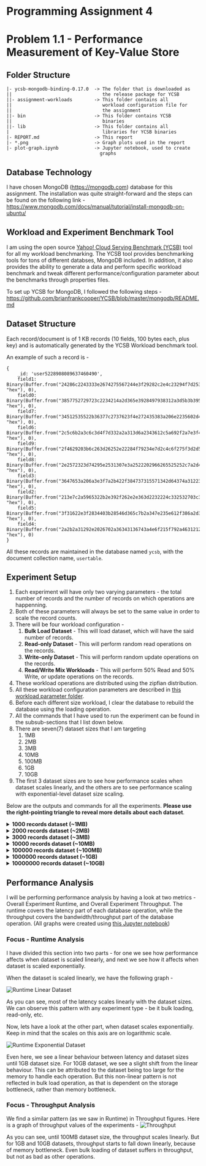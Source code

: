 # Programming Assignment 4
# Problem 1.1 - Performance Measurement of Key-Value Store

## Folder Structure
```
|- ycsb-mongodb-binding-0.17.0  -> The folder that is downloaded as 
||                                 the release package for YCSB
||- assignment-workloads        -> This folder contains all 
||                                 workload configuration file for 
||                                 the assignment
||- bin                         -> This folder contains YCSB 
||                                 binaries
||- lib                         -> This folder contains all      
|                                  libraries for YCSB binaries
|- REPORT.md                    -> This report
|- *.png                        -> Graph plots used in the report
|- plot-graph.ipynb             -> Jupyter notebook, used to create 
                                  graphs
```

## Database Technology

I have chosen MongoDB (https://mongodb.com) database for this assignment. The installation was quite straight-forward and the steps can be found on the following link - https://www.mongodb.com/docs/manual/tutorial/install-mongodb-on-ubuntu/

## Workload and Experiment Benchmark Tool

I am using the open source [Yahoo! Cloud Serving Benchmark (YCSB)](https://ycsb.site) tool for all my workload benchmarking. The YCSB tool provides benchmarking tools for tons of different databses, MongoDB included. In addition, it also provides the ability to generate a data and perform specific workload benchmark and tweak different performance/configuration parameter about the benchmarks through properties files.

To set up YCSB for MongoDB, I followed the following steps - https://github.com/brianfrankcooper/YCSB/blob/master/mongodb/README.md

## Dataset Structure
Each record/document is of 1 KB records (10 fields, 100 bytes each, plus key) and is automatically generated by the YCSB Workload benchmark tool.

An example of such a record is -
```
{
    _id: 'user5228908089637460490',
    field1: Binary(Buffer.from("24286c2243333e2674275567244e3f29282c2e4c23294f7d25392c392f2423483531562b353566223070283f36392b3e38567d3b367c322c2c215b653d252c2035282c29762b506b2a412f384375354d2d203e7c3d3c7a3a5c213e563724303a333c7222", "hex"), 0),
    field0: Binary(Buffer.from("3857752729723c2234214a2d365e3928497938312a3d5b3b395e612e373e3e5c3325256a254f33283f3c3f4d733b3976283a3c253778354b633e247226232e29572d36377a234433345039295e2534426f3323682b58733e4e313c3c3634246a274d652f", "hex"), 0),
    field7: Binary(Buffer.from("34512535522b36377c2737623f4e272435383a206e2235602d4033384d272a5637203e343d40212c5721383f7a2e497f364c313c56312a487922203c3c4b312c4f39394e3f305123214d6f3f3e303b523530433b354c3339502d3f352c344239205c6f2a", "hex"), 0),
    field6: Binary(Buffer.from("2c5c6b2a3c6c3d4f7d332a2a313d6a2343612c5a692f2a7e3f4d292059352f312a304a373f4d6b2a5d2f2c3b7637482535497732277a3a492b2c416b2f533b2d4f372a5367363f7c393422383f703b323c285a792d3c7e3f406b39266c2247793b376e37", "hex"), 0),
    field9: Binary(Buffer.from("2f4629203b6c263d26252e22284f79234e7d2c4c6f275f3d2d5027242b7c325935355f25224f2d31582f2e4a653f552727482d2c23643c5a37312b362c52212d3f342d4329254137213620312e30262b2c31396c385b6b274e272c492d3854392932642b", "hex"), 0),
    field8: Binary(Buffer.from("2e2572323d74295e2531307e3a2522202966265525252c7a2d407f2359233634362944732c2b2a24223a3c297e2e56612259693b286c31463b352f6e2d287232217436413f21277e39322c21446b213338315a7b2144732e353e3928683b38263b382a2d", "hex"), 0),
    field3: Binary(Buffer.from("3647653a206a3e3f7a2b422f384737315571342d64374a31223d38355c2f34587726402d36403929512b204175275c753547672f572325326233252e2b373c3530323d567f2b56753f472f3d5c332039282129303c40332832382d38662a50672955793e", "hex"), 0),
    field2: Binary(Buffer.from("213e7c2a5965322b2e392f262e2e363d2232224c332532703c35242c29703b4d3539476b26487f322b3a313522244c21223f743e3566284379225873304f732f42672238702f5a653e577f2e5e23244d753e5b672f32603e452b373b222036662a46372c", "hex"), 0),
    field5: Binary(Buffer.from("3f31622e3f2834403b28546d365c7b2a347e235e612f386a2d353429582d3d357e235363284f7b2f3d3a2f212c2153693225262c527f3023243d4c7d285d27283d26363d6a374979315a672f2d6c3223603e4a27354a672e442f20542128442b3e212a31", "hex"), 0),
    field4: Binary(Buffer.from("2a2b2a31292e2026702a36343136743a4e6f215f792a463121282235572934473920503920467b262d3e3f247c37592b3551372823303b2a74333260325c212434222029762f376c21513f2d5b33384727242f602357673e2c203f392e2c3d2c3c3a662f", "hex"), 0)
}
```
All these records are maintained in the database named `ycsb`, with the document collection name, `usertable`.

## Experiment Setup
1. Each experiment will have only two varying parameters - the total number of records and the number of records on which operations are happenning.
2. Both of these parameters will always be set to the same value in order to scale the record counts.
3. There will be four workload configuration -
   1. **Bulk Load Dataset** - This will load dataset, which will have the said number of records.
   2. **Read-only Dataset** - This will perform random read operations on the records.
   3. **Write-only Dataset** - This will perform random update operations on the records.
   4. **Read/Write Mix Workloads** - This will perform 50% Read and 50% Write, or update operations on the records.
4. These workload operations are distributed using the zipfian distribution.
5. All these workload configuration parameters are described in [this workload parameter folder](ycsb-mongodb-binding-0.17.0/assignment-workloads/).
6. Before each different size workload, I clear the database to rebuild the database using the loading operation.
7. All the commands that I have used to run the experiment can be found in the subsub-sections that I list down below.
8. There are seven(7) dataset sizes that I am targeting
   1. 1MB
   2. 2MB
   3. 3MB
   4. 10MB
   5. 100MB
   6. 1GB
   7. 10GB
9. The first 3 dataset sizes are to see how performance scales when dataset scales linearly, and the others are to see performance scaling with exponential-level dataset size scaling.

Below are the outputs and commands for all the experiments. **Please use the right-pointing triangle to reveal more details about each dataset**.

<details>
<summary><b> 1000 records dataset (~1MB) </b></summary>

1. Load Dataset
```
❯ ./bin/ycsb load mongodb -s -P assignment-workloads/load-workload -p recordcount=1000
...
YCSB Client 0.17.0

Loading workload...
Starting test.
2022-10-20 23:22:10:502 0 sec: 0 operations; est completion in 0 second 
mongo client connection created with mongodb://localhost:27017/ycsb?w=1
...
[OVERALL], RunTime(ms), 1211
[OVERALL], Throughput(ops/sec), 825.7638315441784
...
[INSERT], Operations, 1000
[INSERT], AverageLatency(us), 695.263
[INSERT], MinLatency(us), 152
[INSERT], MaxLatency(us), 73983
[INSERT], 95thPercentileLatency(us), 1318
[INSERT], 99thPercentileLatency(us), 1963
[INSERT], Return=OK, 1000
```
2. Read-Only Dataset
```
❯ ./bin/ycsb run mongodb -s -P assignment-workloads/read-only-workload -p recordcount=1000
...
YCSB Client 0.17.0

Loading workload...
Starting test.
2022-10-20 23:48:16:047 0 sec: 0 operations; est completion in 0 second 
mongo client connection created with mongodb://localhost:27017/ycsb?w=1
...
[OVERALL], RunTime(ms), 1370
[OVERALL], Throughput(ops/sec), 729.92700729927
...
[READ], Operations, 1000
[READ], AverageLatency(us), 826.64
[READ], MinLatency(us), 161
[READ], MaxLatency(us), 64447
[READ], 95thPercentileLatency(us), 1530
[READ], 99thPercentileLatency(us), 2617
[READ], Return=OK, 1000
...
```
3. Write-Only (Update-Only) Dataset
```
❯ ./bin/ycsb run mongodb -s -P assignment-workloads/write-only-workload -p recordcount=1000
...
YCSB Client 0.17.0

Loading workload...
Starting test.
2022-10-21 00:11:08:834 0 sec: 0 operations; est completion in 0 second 
mongo client connection created with mongodb://localhost:27017/ycsb?w=1
...
[OVERALL], RunTime(ms), 1568
[OVERALL], Throughput(ops/sec), 637.7551020408164
...
[UPDATE], Operations, 1000
[UPDATE], AverageLatency(us), 958.0
[UPDATE], MinLatency(us), 178
[UPDATE], MaxLatency(us), 65663
[UPDATE], 95thPercentileLatency(us), 2211
[UPDATE], 99thPercentileLatency(us), 3505
[UPDATE], Return=OK, 1000
```
4. Read-Write Mixed Workload
```
❯ ./bin/ycsb run mongodb -s -P assignment-workloads/read-write-workload -p recordcount=1000
...
YCSB Client 0.17.0

Loading workload...
Starting test.
2022-10-21 00:18:18:714 0 sec: 0 operations; est completion in 0 second 
mongo client connection created with mongodb://localhost:27017/ycsb?w=1
...
[OVERALL], RunTime(ms), 1532
[OVERALL], Throughput(ops/sec), 652.7415143603133
...
[READ], Operations, 496
[READ], AverageLatency(us), 920.4092741935484
[READ], MinLatency(us), 194
[READ], MaxLatency(us), 13647
[READ], 95thPercentileLatency(us), 2189
[READ], 99thPercentileLatency(us), 3841
[READ], Return=OK, 496
...
[UPDATE], Operations, 504
[UPDATE], AverageLatency(us), 1020.0555555555555
[UPDATE], MinLatency(us), 206
[UPDATE], MaxLatency(us), 60959
[UPDATE], 95thPercentileLatency(us), 2343
[UPDATE], 99thPercentileLatency(us), 3543
[UPDATE], Return=OK, 504
```
</details>

<details>
<summary><b> 2000 records dataset (~2MB) </b></summary>

1. Load Dataset
```
❯ ./bin/ycsb load mongodb -s -P assignment-workloads/load-workload -p recordcount=2000 -p operationcount=2000
...
YCSB Client 0.17.0

Loading workload...
Starting test.
2022-10-21 00:44:00:341 0 sec: 0 operations; est completion in 0 second 
mongo client connection created with mongodb://localhost:27017/ycsb?w=1
...
[OVERALL], RunTime(ms), 1592
[OVERALL], Throughput(ops/sec), 1256.2814070351758
...
[INSERT], Operations, 2000
[INSERT], AverageLatency(us), 532.461
[INSERT], MinLatency(us), 146
[INSERT], MaxLatency(us), 73663
[INSERT], 95thPercentileLatency(us), 1051
[INSERT], 99thPercentileLatency(us), 1644
[INSERT], Return=OK, 2000
```
2. Read-Only Dataset
```
❯ ./bin/ycsb run mongodb -s -P assignment-workloads/read-only-workload -p recordcount=2000 -p operationcount=2000
YCSB Client 0.17.0

Loading workload...
Starting test.
2022-10-21 00:44:56:254 0 sec: 0 operations; est completion in 0 second 
mongo client connection created with mongodb://localhost:27017/ycsb?w=1
...
[OVERALL], RunTime(ms), 1686
[OVERALL], Throughput(ops/sec), 1186.2396204033214
...
[READ], Operations, 2000
[READ], AverageLatency(us), 585.2645
[READ], MinLatency(us), 151
[READ], MaxLatency(us), 61663
[READ], 95thPercentileLatency(us), 1176
[READ], 99thPercentileLatency(us), 1731
[READ], Return=OK, 2000
...
```
3. Write-only (Update-only) Dataset
```
❯ ./bin/ycsb run mongodb -s -P assignment-workloads/write-only-workload -p recordcount=2000 -p operationcount=2000
...
YCSB Client 0.17.0

Loading workload...
Starting test.
2022-10-21 08:55:19:868 0 sec: 0 operations; est completion in 0 second 
mongo client connection created with mongodb://localhost:27017/ycsb?w=1
...
[OVERALL], RunTime(ms), 1668
[OVERALL], Throughput(ops/sec), 1199.0407673860911
...
[UPDATE], Operations, 2000
[UPDATE], AverageLatency(us), 592.7745
[UPDATE], MinLatency(us), 166
[UPDATE], MaxLatency(us), 61919
[UPDATE], 95thPercentileLatency(us), 1136
[UPDATE], 99thPercentileLatency(us), 1523
[UPDATE], Return=OK, 2000
```
4. Read-Write Mixed Dataset
```
❯ ./bin/ycsb run mongodb -s -P assignment-workloads/read-write-workload -p recordcount=2000 -p operationcount=2000
...
YCSB Client 0.17.0

Loading workload...
Starting test.
2022-10-21 08:56:24:723 0 sec: 0 operations; est completion in 0 second 
mongo client connection created with mongodb://localhost:27017/ycsb?w=1
...
[OVERALL], RunTime(ms), 1727
[OVERALL], Throughput(ops/sec), 1158.0775911986102
...
[READ], Operations, 998
[READ], AverageLatency(us), 597.7354709418838
[READ], MinLatency(us), 156
[READ], MaxLatency(us), 9847
[READ], 95thPercentileLatency(us), 1194
[READ], 99thPercentileLatency(us), 1744
[READ], Return=OK, 998
...
[UPDATE], Operations, 1002
[UPDATE], AverageLatency(us), 653.4690618762475
[UPDATE], MinLatency(us), 169
[UPDATE], MaxLatency(us), 56543
[UPDATE], 95thPercentileLatency(us), 1136
[UPDATE], 99thPercentileLatency(us), 1607
[UPDATE], Return=OK, 1002
```
</details>

<details>
<summary><b> 3000 records dataset (~3MB) </b></summary>

1. Load Dataset
```
❯ ./bin/ycsb load mongodb -s -P assignment-workloads/load-workload -p recordcount=3000 -p operationcount=3000
...
YCSB Client 0.17.0

Loading workload...
Starting test.
2022-10-21 08:58:30:905 0 sec: 0 operations; est completion in 0 second 
mongo client connection created with mongodb://localhost:27017/ycsb?w=1
...
[OVERALL], RunTime(ms), 1776
[OVERALL], Throughput(ops/sec), 1689.1891891891892
...
[INSERT], Operations, 3000
[INSERT], AverageLatency(us), 416.44233333333335
[INSERT], MinLatency(us), 145
[INSERT], MaxLatency(us), 73151
[INSERT], 95thPercentileLatency(us), 825
[INSERT], 99thPercentileLatency(us), 1244
[INSERT], Return=OK, 3000
```
2. Read-Only Dataset
```
❯ ./bin/ycsb run mongodb -s -P assignment-workloads/read-only-workload -p recordcount=3000 -p operationcount=3000
...
YCSB Client 0.17.0

Loading workload...
Starting test.
2022-10-21 09:01:21:175 0 sec: 0 operations; est completion in 0 second 
mongo client connection created with mongodb://localhost:27017/ycsb?w=1
...
[OVERALL], RunTime(ms), 1913
[OVERALL], Throughput(ops/sec), 1568.2174594877156
...
[READ], Operations, 3000
[READ], AverageLatency(us), 479.317
[READ], MinLatency(us), 147
[READ], MaxLatency(us), 63903
[READ], 95thPercentileLatency(us), 941
[READ], 99thPercentileLatency(us), 1380
[READ], Return=OK, 3000
...
```
3. Write-only (Update-only) Dataset
```
❯ ./bin/ycsb run mongodb -s -P assignment-workloads/write-only-workload -p recordcount=3000 -p operationcount=3000
...
YCSB Client 0.17.0

Loading workload...
Starting test.
2022-10-21 09:03:18:322 0 sec: 0 operations; est completion in 0 second 
mongo client connection created with mongodb://localhost:27017/ycsb?w=1
...
[OVERALL], RunTime(ms), 2027
[OVERALL], Throughput(ops/sec), 1480.0197335964478
...
[UPDATE], Operations, 3000
[UPDATE], AverageLatency(us), 509.8156666666667
[UPDATE], MinLatency(us), 164
[UPDATE], MaxLatency(us), 60511
[UPDATE], 95thPercentileLatency(us), 1002
[UPDATE], 99thPercentileLatency(us), 1395
[UPDATE], Return=OK, 3000
```
4. Read-Write Mixed Dataset
```
❯ ./bin/ycsb run mongodb -s -P assignment-workloads/read-write-workload -p recordcount=3000 -p operationcount=3000
...
YCSB Client 0.17.0

Loading workload...
Starting test.
2022-10-21 09:03:48:741 0 sec: 0 operations; est completion in 0 second 
mongo client connection created with mongodb://localhost:27017/ycsb?w=1
...
[OVERALL], RunTime(ms), 2312
[OVERALL], Throughput(ops/sec), 1297.5778546712802
...
[READ], Operations, 1487
[READ], AverageLatency(us), 578.0316072629455
[READ], MinLatency(us), 151
[READ], MaxLatency(us), 9215
[READ], 95thPercentileLatency(us), 1072
[READ], 99thPercentileLatency(us), 1480
[READ], Return=OK, 1487
...
[UPDATE], Operations, 1513
[UPDATE], AverageLatency(us), 625.8565763384005
[UPDATE], MinLatency(us), 163
[UPDATE], MaxLatency(us), 58399
[UPDATE], 95thPercentileLatency(us), 1107
[UPDATE], 99thPercentileLatency(us), 1524
[UPDATE], Return=OK, 1513
```
</details>

<details>
<summary><b> 10000 records dataset (~10MB) </b></summary>

1. Load Dataset
```
❯ ./bin/ycsb load mongodb -s -P assignment-workloads/load-workload -p recordcount=10000 -p operationcount=10000
...
YCSB Client 0.17.0

Loading workload...
Starting test.
2022-10-21 12:58:16:699 0 sec: 0 operations; est completion in 0 second 
mongo client connection created with mongodb://localhost:27017/ycsb?w=1
DBWrapper: report latency for each error is false and specific error codes to track for latency are: []
...
[OVERALL], RunTime(ms), 3604
[OVERALL], Throughput(ops/sec), 2774.694783573807
...
[INSERT], Operations, 10000
[INSERT], AverageLatency(us), 303.8574
[INSERT], MinLatency(us), 121
[INSERT], MaxLatency(us), 79999
[INSERT], 95thPercentileLatency(us), 604
[INSERT], 99thPercentileLatency(us), 948
[INSERT], Return=OK, 10000
```
2. Read-Only Dataset
```
❯ ./bin/ycsb run mongodb -s -P assignment-workloads/read-only-workload -p recordcount=10000 -p operationcount=10000
...
YCSB Client 0.17.0

Loading workload...
Starting test.
2022-10-21 13:00:16:413 0 sec: 0 operations; est completion in 0 second 
mongo client connection created with mongodb://localhost:27017/ycsb?w=1
...
[OVERALL], RunTime(ms), 3888
[OVERALL], Throughput(ops/sec), 2572.01646090535
...
[READ], Operations, 10000
[READ], AverageLatency(us), 331.8481
[READ], MinLatency(us), 117
[READ], MaxLatency(us), 60543
[READ], 95thPercentileLatency(us), 696
[READ], 99thPercentileLatency(us), 1033
[READ], Return=OK, 10000
...
```
3. Write-only (Update-only) Dataset
```
❯ ./bin/ycsb run mongodb -s -P assignment-workloads/write-only-workload -p recordcount=10000 -p operationcount=10000
...
YCSB Client 0.17.0

Loading workload...
Starting test.
2022-10-21 13:02:07:420 0 sec: 0 operations; est completion in 0 second 
mongo client connection created with mongodb://localhost:27017/ycsb?w=1
...
[OVERALL], RunTime(ms), 4486
[OVERALL], Throughput(ops/sec), 2229.157378510923
...
[UPDATE], Operations, 10000
[UPDATE], AverageLatency(us), 387.5534
[UPDATE], MinLatency(us), 136
[UPDATE], MaxLatency(us), 57599
[UPDATE], 95thPercentileLatency(us), 722
[UPDATE], 99thPercentileLatency(us), 1025
[UPDATE], Return=OK, 10000
```
4. Read-Write Mixed Dataset
```
❯ ./bin/ycsb run mongodb -s -P assignment-workloads/read-write-workload -p recordcount=10000 -p operationcount=10000
...
YCSB Client 0.17.0

Loading workload...
Starting test.
2022-10-21 13:02:56:480 0 sec: 0 operations; est completion in 0 second 
mongo client connection created with mongodb://localhost:27017/ycsb?w=1
...
[OVERALL], RunTime(ms), 4526
[OVERALL], Throughput(ops/sec), 2209.456473707468
...
[READ], Operations, 5035
[READ], AverageLatency(us), 374.1527308838133
[READ], MinLatency(us), 123
[READ], MaxLatency(us), 9599
[READ], 95thPercentileLatency(us), 732
[READ], 99thPercentileLatency(us), 1175
[READ], Return=OK, 5035
...
[UPDATE], Operations, 4965
[UPDATE], AverageLatency(us), 414.08580060422963
[UPDATE], MinLatency(us), 140
[UPDATE], MaxLatency(us), 69311
[UPDATE], 95thPercentileLatency(us), 743
[UPDATE], 99thPercentileLatency(us), 1133
[UPDATE], Return=OK, 4965
```
</details>

<details>
<summary><b> 100000 records dataset (~100MB) </b></summary>

1. Load Dataset
```
❯ ./bin/ycsb load mongodb -s -P assignment-workloads/load-workload -p recordcount=100000 -p operationcount=100000
YCSB Client 0.17.0

Loading workload...
Starting test.
2022-10-21 13:04:12:975 0 sec: 0 operations; est completion in 0 second 
mongo client connection created with mongodb://localhost:27017/ycsb?w=1
...
[OVERALL], RunTime(ms), 20342
[OVERALL], Throughput(ops/sec), 4915.937469275391
...
[INSERT], Operations, 100000
[INSERT], AverageLatency(us), 194.81688
[INSERT], MinLatency(us), 109
[INSERT], MaxLatency(us), 71807
[INSERT], 95thPercentileLatency(us), 374
[INSERT], 99thPercentileLatency(us), 580
[INSERT], Return=OK, 100000
```
2. Read-Only Dataset
```
❯ ./bin/ycsb run mongodb -s -P assignment-workloads/read-only-workload -p recordcount=100000 -p operationcount=100000
...
YCSB Client 0.17.0

Loading workload...
Starting test.
2022-10-21 13:05:39:663 0 sec: 0 operations; est completion in 0 second 
mongo client connection created with mongodb://localhost:27017/ycsb?w=1
...
[OVERALL], RunTime(ms), 22122
[OVERALL], Throughput(ops/sec), 4520.386945122503
...
[READ], Operations, 100000
[READ], AverageLatency(us), 212.29259
[READ], MinLatency(us), 108
[READ], MaxLatency(us), 60575
[READ], 95thPercentileLatency(us), 431
[READ], 99thPercentileLatency(us), 673
[READ], Return=OK, 100000
...
```
3. Write-only (Update-only) Dataset
```
❯ ./bin/ycsb run mongodb -s -P assignment-workloads/write-only-workload -p recordcount=100000 -p operationcount=100000
...
YCSB Client 0.17.0

Loading workload...
Starting test.
2022-10-21 13:06:39:780 0 sec: 0 operations; est completion in 0 second 
mongo client connection created with mongodb://localhost:27017/ycsb?w=1
...
[OVERALL], RunTime(ms), 25899
[OVERALL], Throughput(ops/sec), 3861.152940267964
...
[UPDATE], Operations, 100000
[UPDATE], AverageLatency(us), 249.36985
[UPDATE], MinLatency(us), 129
[UPDATE], MaxLatency(us), 58559
[UPDATE], 95thPercentileLatency(us), 453
[UPDATE], 99thPercentileLatency(us), 671
[UPDATE], Return=OK, 100000
```
4. Read-Write Mixed Dataset
```
❯ ./bin/ycsb run mongodb -s -P assignment-workloads/read-write-workload -p recordcount=100000 -p operationcount=100000
...
YCSB Client 0.17.0

Loading workload...
Starting test.
2022-10-21 13:08:10:207 0 sec: 0 operations; est completion in 0 second 
mongo client connection created with mongodb://localhost:27017/ycsb?w=1
...
[OVERALL], RunTime(ms), 27299
[OVERALL], Throughput(ops/sec), 3663.1378438770653
...
[READ], Operations, 49646
[READ], AverageLatency(us), 248.4609636224469
[READ], MinLatency(us), 116
[READ], MaxLatency(us), 10967
[READ], 95thPercentileLatency(us), 451
[READ], 99thPercentileLatency(us), 693
[READ], Return=OK, 49646
...
[UPDATE], Operations, 50354
[UPDATE], AverageLatency(us), 277.31485085593994
[UPDATE], MinLatency(us), 129
[UPDATE], MaxLatency(us), 59743
[UPDATE], 95thPercentileLatency(us), 488
[UPDATE], 99thPercentileLatency(us), 731
[UPDATE], Return=OK, 50354
```
</details>

<details>
<summary><b> 1000000 records dataset (~1GB) </b></summary>

1. Load Dataset
```
❯ ./bin/ycsb load mongodb -s -P assignment-workloads/load-workload -p recordcount=1000000 -p operationcount=1000000
...
YCSB Client 0.17.0

Loading workload...
Starting test.
2022-10-21 13:11:50:798 0 sec: 0 operations; est completion in 0 second 
mongo client connection created with mongodb://localhost:27017/ycsb?w=1
... 
[OVERALL], RunTime(ms), 200962
[OVERALL], Throughput(ops/sec), 4976.065126740379
...
[INSERT], Operations, 1000000
[INSERT], AverageLatency(us), 197.261369
[INSERT], MinLatency(us), 107
[INSERT], MaxLatency(us), 83775
[INSERT], 95thPercentileLatency(us), 372
[INSERT], 99thPercentileLatency(us), 534
[INSERT], Return=OK, 1000000
```
2. Read-Only Dataset
```
❯ ./bin/ycsb run mongodb -s -P assignment-workloads/read-only-workload -p recordcount=1000000 -p operationcount=1000000
...
YCSB Client 0.17.0

Loading workload...
Starting test.
2022-10-21 13:29:01:692 0 sec: 0 operations; est completion in 0 second 
mongo client connection created with mongodb://localhost:27017/ycsb?w=1
...
[OVERALL], RunTime(ms), 203949
[OVERALL], Throughput(ops/sec), 4903.186580958965
...
[READ], Operations, 1000000
[READ], AverageLatency(us), 200.261454
[READ], MinLatency(us), 107
[READ], MaxLatency(us), 59231
[READ], 95thPercentileLatency(us), 370
[READ], 99thPercentileLatency(us), 552
[READ], Return=OK, 1000000
...
```
3. Write-only (Update-only) Dataset
```
❯ ./bin/ycsb run mongodb -s -P assignment-workloads/write-only-workload -p recordcount=1000000 -p operationcount=1000000
...
YCSB Client 0.17.0

Loading workload...
Starting test.
2022-10-21 13:39:45:725 0 sec: 0 operations; est completion in 0 second 
mongo client connection created with mongodb://localhost:27017/ycsb?w=1
...
[OVERALL], RunTime(ms), 248519
[OVERALL], Throughput(ops/sec), 4023.837211641766
...
[UPDATE], Operations, 1000000
[UPDATE], AverageLatency(us), 244.286818
[UPDATE], MinLatency(us), 127
[UPDATE], MaxLatency(us), 56447
[UPDATE], 95thPercentileLatency(us), 423
[UPDATE], 99thPercentileLatency(us), 586
[UPDATE], Return=OK, 1000000
```
4. Read-Write Mixed Dataset
```
❯ ./bin/ycsb run mongodb -s -P assignment-workloads/read-write-workload -p recordcount=1000000 -p operationcount=1000000
...
YCSB Client 0.17.0

Loading workload...
Starting test.
2022-10-21 13:45:01:625 0 sec: 0 operations; est completion in 0 second 
mongo client connection created with mongodb://localhost:27017/ycsb?w=1
...
[OVERALL], RunTime(ms), 253346
[OVERALL], Throughput(ops/sec), 3947.1710624995067
...
[READ], Operations, 500568
[READ], AverageLatency(us), 234.65093453836442
[READ], MinLatency(us), 112
[READ], MaxLatency(us), 54783
[READ], 95thPercentileLatency(us), 401
[READ], 99thPercentileLatency(us), 570
[READ], Return=OK, 500568
...
[UPDATE], Operations, 499432
[UPDATE], AverageLatency(us), 263.14675471335437
[UPDATE], MinLatency(us), 128
[UPDATE], MaxLatency(us), 8407
[UPDATE], 95thPercentileLatency(us), 437
[UPDATE], 99thPercentileLatency(us), 617
[UPDATE], Return=OK, 499432
```
</details>

<details>
<summary><b> 10000000 records dataset (~10GB) </b></summary>

1. Load Dataset
```
❯ ./bin/ycsb load mongodb -s -P assignment-workloads/load-workload -p recordcount=10000000 -p operationcount=10000000
...
YCSB Client 0.17.0

Loading workload...
Starting test.
2022-10-21 13:51:54:529 0 sec: 0 operations; est completion in 0 second 
mongo client connection created with mongodb://localhost:27017/ycsb?w=1
...
[OVERALL], RunTime(ms), 1968504
[OVERALL], Throughput(ops/sec), 5079.999837440006
...
[INSERT], Operations, 10000000
[INSERT], AverageLatency(us), 193.8301929
[INSERT], MinLatency(us), 107
[INSERT], MaxLatency(us), 302079
[INSERT], 95thPercentileLatency(us), 359
[INSERT], 99thPercentileLatency(us), 513
[INSERT], Return=OK, 10000000
```
2. Read-Only Dataset
```
❯ ./bin/ycsb run mongodb -s -P assignment-workloads/read-only-workload -p recordcount=10000000 -p operationcount=10000000
...
YCSB Client 0.17.0

Loading workload...
Starting test.
2022-10-21 14:37:18:362 0 sec: 0 operations; est completion in 0 second 
mongo client connection created with mongodb://localhost:27017/ycsb?w=1
...
[OVERALL], RunTime(ms), 3176793
[OVERALL], Throughput(ops/sec), 3147.8286435408286
...
[READ], Operations, 10000000
[READ], AverageLatency(us), 313.9038684
[READ], MinLatency(us), 107
[READ], MaxLatency(us), 72895
[READ], 95thPercentileLatency(us), 612
[READ], 99thPercentileLatency(us), 749
[READ], Return=OK, 10000000
...
```
3. Write-only (Update-only) Dataset
```
❯ ./bin/ycsb run mongodb -s -P assignment-workloads/write-only-workload -p recordcount=10000000 -p operationcount=10000000
...
YCSB Client 0.17.0

Loading workload...
Starting test.
2022-10-21 15:55:07:405 0 sec: 0 operations; est completion in 0 second 
mongo client connection created with mongodb://localhost:27017/ycsb?w=1
...
[OVERALL], RunTime(ms), 4326840
[OVERALL], Throughput(ops/sec), 2311.1554852964287
...
[UPDATE], AverageLatency(us), 428.107673
[UPDATE], MinLatency(us), 128
[UPDATE], MaxLatency(us), 87551
[UPDATE], 95thPercentileLatency(us), 746
[UPDATE], 99thPercentileLatency(us), 1231
[UPDATE], Return=OK, 10000000
```
4. Read-Write Mixed Dataset
```
❯ ./bin/ycsb run mongodb -s -P assignment-workloads/read-write-workload -p recordcount=10000000 -p operationcount=10000000
...
YCSB Client 0.17.0

Loading workload...
Starting test.
2022-10-21 19:23:33:425 0 sec: 0 operations; est completion in 0 second 
mongo client connection created with mongodb://localhost:27017/ycsb?w=1
...
[OVERALL], RunTime(ms), 4174540
[OVERALL], Throughput(ops/sec), 2395.473513249364
...
[READ], Operations, 5000998
[READ], AverageLatency(us), 393.37873300489224
[READ], MinLatency(us), 111
[READ], MaxLatency(us), 62719
[READ], 95thPercentileLatency(us), 696
[READ], 99thPercentileLatency(us), 1085
[READ], Return=OK, 5000998
...
[UPDATE], Operations, 4999002
[UPDATE], AverageLatency(us), 431.69897591559277
[UPDATE], MinLatency(us), 127
[UPDATE], MaxLatency(us), 72703
[UPDATE], 95thPercentileLatency(us), 750
[UPDATE], 99thPercentileLatency(us), 1161
[UPDATE], Return=OK, 4999002
```
</details>

## Performance Analysis
I will be performing performance analysis by having a look at two metrics - Overall Experiment Runtime, and Overall Experiment Throughput. The runtime covers the latency part of each database operation, while the throughput covers the bandwidth/throughput part of the database operation.
(All graphs were created using [this Jupyter notebook](plot-graph.ipynb))
### Focus - Runtime Analysis
I have divided this section into two parts - for one we see how performance affects when dataset is scaled linearly, and next we see how it affects when dataset is scaled exponentially.

When the dataset is scaled linearly, we have the following graph -

![Runtime Linear Dataset](runtime-linear.png)

As you can see, most of the latency scales linearly with the dataset sizes. We can observe this pattern with any experiment type - be it bulk loading, read-only, etc.

Now, lets have a look at the other part, when dataset scales exponentially. Keep in mind that the scales on this axis are on logarithmic scale.

![Runtime Exponential Dataset](runtime-exp.png)

Even here, we see a linear behaviour between latency and dataset sizes until 1GB dataset size. For 10GB dataset, we see a slight shift from the linear behaviour. This can be attributed to the dataset being too large for the memory to handle each operation. But this non-linear pattern is not reflected in bulk load operation, as that is dependent on the storage bottleneck, rather than memory bottleneck.

### Focus - Throughput Analysis
We find a similar pattern (as we saw in Runtime) in Throughput figures. Here is a graph of throughput values of the experiments -
![Throughput](thput.png)

As you can see, until 100MB dataset size, the throughput scales linearly. But for 1GB and 10GB datasets, throughput starts to fall down linearly, because of memory bottleneck. Even bulk loading of dataset suffers in throughput, but not as bad as other operations.